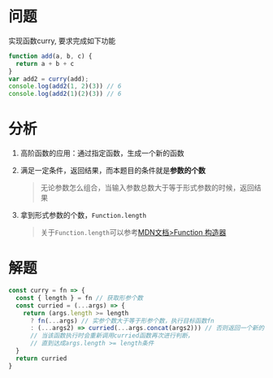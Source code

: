 # 问题
实现函数curry, 要求完成如下功能
```javascript
function add(a, b, c) {
  return a + b + c
}
var add2 = curry(add);
console.log(add2(1, 2)(3)) // 6
console.log(add2(1)(2)(3)) // 6
```
# 分析
1. 高阶函数的应用：通过指定函数，生成一个新的函数
2. 满足一定条件，返回结果，而本题目的条件就是**参数的个数**
    >无论参数怎么组合，当输入参数总数大于等于形式参数的时候，返回结果

3. 拿到形式参数的个数，`Function.length`
    > 关于`Function.length`可以参考[MDN文档>Function 构造器](https://developer.mozilla.org/zh-CN/docs/Web/JavaScript/Reference/Global_Objects/Function/length)

# 解题
```javascript
const curry = fn => {
  const { length } = fn // 获取形参个数
  const curried = (...args) => {
    return (args.length >= length
      ? fn(...args) // 实参个数大于等于形参个数，执行目标函数fn
      : (...args2) => curried(...args.concat(args2))) // 否则返回一个新的函数，
      // 当该函数执行时会重新调用curried函数再次进行判断，
      // 直到达成args.length >= length条件
  }
  return curried
}
```
